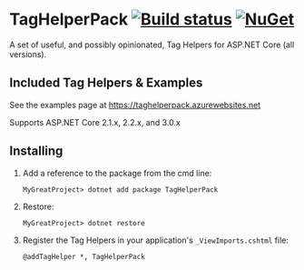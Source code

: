 # TagHelperPack [![Build status](https://damianedwards.visualstudio.com/TagHelperPack/_apis/build/status/build/TagHelperPack-ASP.NET%20Core-CI)](https://damianedwards.visualstudio.com/TagHelperPack/_build/latest?definitionId=1) [![NuGet](https://img.shields.io/nuget/v/TagHelperPack?logo=nuget)](https://www.nuget.org/packages/TagHelperPack/)

A set of useful, and possibly opinionated, Tag Helpers for ASP.NET Core (all versions).

## Included Tag Helpers & Examples
See the examples page at https://taghelperpack.azurewebsites.net

Supports ASP.NET Core 2.1.x, 2.2.x, and 3.0.x

## Installing
1. Add a reference to the package from the cmd line:
    ```
    MyGreatProject> dotnet add package TagHelperPack
    ```
1. Restore:
    ```
    MyGreatProject> dotnet restore
    ```
1. Register the Tag Helpers in your application's `_ViewImports.cshtml` file:
    ```
   @addTagHelper *, TagHelperPack
    ```
